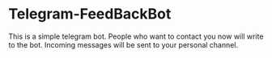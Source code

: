 # Telegram-FeedBackBot
This is a simple telegram bot. People who want to contact you now will write to the bot. Incoming messages will be sent to your personal channel.
